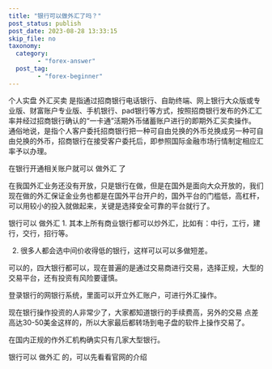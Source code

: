 ```yaml
---
title: "银行可以做外汇了吗？"
post_status: publish
post_date: 2023-08-28 13:33:15
skip_file: no
taxonomy:
  category:
        - "forex-answer"
  post_tag:
        - "forex-beginner"
---
```


个人实盘 外汇买卖 是指通过招商银行电话银行、自助终端、网上银行大众版或专业版、财富账户专业版、手机银行、pad银行等方式，按照招商银行发布的外汇汇率并经过招商银行确认的“一卡通”活期外币储蓄账户进行的即期外汇买卖操作。  
通俗地说，是指个人客户委托招商银行把一种可自由兑换的外币兑换成另一种可自由兑换的外币，招商银行在接受客户委托后，即参照国际金融市场行情制定相应汇率予以办理。

在银行开通相关账户就可以 做外汇 了

在我国外汇业务还没有开放，只是银行在做，但是在国外是面向大众开放的，我们现在做的外汇保证金业务也都是在国外平台开户的，国外平台的门槛低，高杠杆，可以用较小的投入就做起来，关键是选择安全可靠的平台就行了。

银行可以 做外汇 1. 其本上所有商业银行都可以炒外汇，比如有：中行，工行，建行，交行，招行等。

2. 很多人都会选中间价收得低的银行，这样可以可以多做短差。

可以的，四大银行都可以，现在普遍的是通过交易商进行交易，选择正规，大型的交易平台，还有投资有风险要谨慎。

登录银行的网银行系统，里面可以开立外汇账户，可进行外汇操作。

现在银行操作投资的人非常少了，大家都知道银行的手续费高，另外的交易 点差 高达30-50美金这样的，所以大家最后都转场到电子盘的软件上操作交易了。

在国内正规的作外汇机构确实只有几家大型银行。

银行可以 做外汇 的，可以先看看官网的介绍
